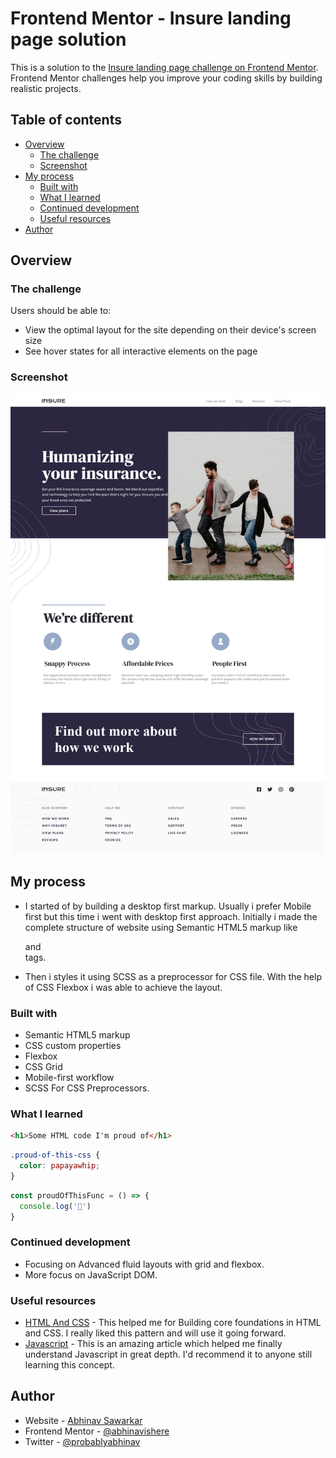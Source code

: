 # Frontend Mentor - Insure landing page solution

This is a solution to the [Insure landing page challenge on Frontend Mentor](https://www.frontendmentor.io/challenges/insure-landing-page-uTU68JV8). Frontend Mentor challenges help you improve your coding skills by building realistic projects. 

## Table of contents

- [Overview](#overview)
  - [The challenge](#the-challenge)
  - [Screenshot](#screenshot)
- [My process](#my-process)
  - [Built with](#built-with)
  - [What I learned](#what-i-learned)
  - [Continued development](#continued-development)
  - [Useful resources](#useful-resources)
- [Author](#author)

## Overview

### The challenge

Users should be able to:

- View the optimal layout for the site depending on their device's screen size
- See hover states for all interactive elements on the page

### Screenshot

![](./images/screenshot.png)


## My process
- I started of by building a desktop first markup. Usually i prefer Mobile first but this time i went with desktop first approach. Initially i made the complete structure of website using Semantic HTML5 markup like <main> and <section> tags.

- Then i styles it using SCSS as a preprocessor for CSS file. With the help of CSS Flexbox i was able to achieve the layout.
### Built with

- Semantic HTML5 markup
- CSS custom properties
- Flexbox
- CSS Grid
- Mobile-first workflow
- SCSS For CSS Preprocessors.

### What I learned


```html
<h1>Some HTML code I'm proud of</h1>
```
```css
.proud-of-this-css {
  color: papayawhip;
}
```
```js
const proudOfThisFunc = () => {
  console.log('🎉')
}
```

### Continued development

- Focusing on Advanced fluid layouts with grid and flexbox.
- More focus on JavaScript DOM.

### Useful resources

- [HTML And CSS](https://www.freecodecamp.org) - This helped me for Building core foundations in HTML and CSS. I really liked this pattern and will use it going forward.
- [Javascript](https://www.themodernjavascripttutorial.info) - This is an amazing article which helped me finally understand Javascript in great depth. I'd recommend it to anyone still learning this concept.


## Author

- Website - [Abhinav Sawarkar](https://www.your-site.com)
- Frontend Mentor - [@abhinavishere](https://www.frontendmentor.io/profile/abhinavishere)
- Twitter - [@probablyabhinav](https://www.twitter.com/probablyabhinav)



